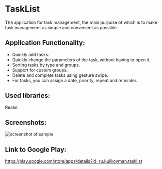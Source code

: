 # TaskList
The application for task management, the main purpose of which is to make task management as simple and convenient as possible.

## Application Functionality:
* Quickly add tasks.
* Quickly change the parameters of the task, without having to open it.
* Sorting tasks by type and groups.
* Support for custom groups.
* Delete and complete tasks using gesture swipe.
* For tasks, you can assign a date, priority, repeat and reminder.

## Used libraries:
Realm

## Screenshots:
![screenshot of sample](http://kulikovman.ru/android/img/TaskList_github.jpg)

## Link to Google Play:
<https://play.google.com/store/apps/details?id=ru.kulikovman.tasklist>

